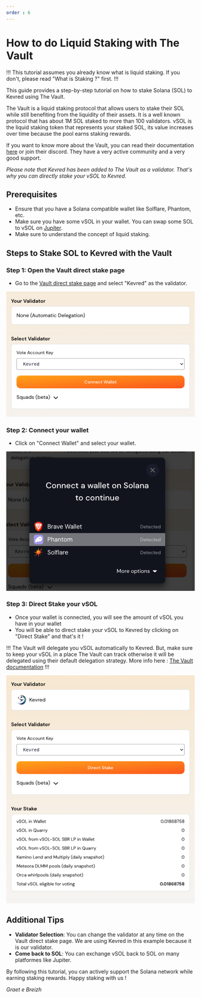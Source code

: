 ```yaml
---
order : 6
---
```


# How to do Liquid Staking with The Vault


!!! 
This tutorial assumes you already know what is liquid staking. If you don't, please read "What is Staking ?" first. 
!!!

This guide provides a step-by-step tutorial on how to stake Solana (SOL) to Kevred using The Vault.

The Vault is a liquid staking protocol that allows users to stake their SOL while still benefiting from the liquidity of their assets. It is a well known protocol that has about 1M SOL staked to more than 100 validators.
vSOL is the liquid staking token that represents your staked SOL, its value increases over time because the pool earns staking rewards.

If you want to know more about the Vault, you can read their documentation [here](https://docs.thevault.finance/) or join their discord. They have a very active community and a very good support.


*Please note that Kevred has been added to The Vault as a validator. That's why you can directly stake your vSOL to Kevred.*




## Prerequisites
- Ensure that you have a Solana compatible wallet like Solflare, Phantom, etc.
- Make sure you have some vSOL in your wallet. You can swap some SOL to vSOL on [Jupiter](https://jup.ag/swap/SOL-vSOL).
- Make sure to understand the concept of liquid staking.




## Steps to Stake SOL to Kevred with the Vault

### Step 1: Open the Vault direct stake page
- Go to the [Vault direct stake page](https://thevault.finance/dapp/direct/) and select "Kevred" as the validator.

![Screenshot: Vault direct stake page](static/thevault1.png)

### Step 2: Connect your wallet
- Click on "Connect Wallet" and select your wallet.

![Screenshot: Selecting the Stake option](static/thevault2_ok.png)


### Step 3: Direct Stake your vSOL
- Once your wallet is connected, you will see the amount of vSOL you have in your wallet
- You will be able to direct stake your vSOL to Kevred by clicking on "Direct Stake" and that's it ! 

!!!
The Vault will delegate you vSOL automatically to Kevred. But, make sure to keep your vSOL in a place The Vault can track otherwise it will be delegated using their default delegation strategy. More info here : [The Vault documentation](https://docs.thevault.finance/users/validator-target-stake)
!!!

![Screenshot: Direct Stake](static/thevault3_ok.png)



## Additional Tips
- **Validator Selection**: You can change the validator at any time on the Vault direct stake page. We are using Kevred in this example because it is our validator.
- **Come back to SOL**: You can exchange vSOL back to SOL on many platformes like Jupiter.

By following this tutorial, you can actively support the Solana network while earning staking rewards. Happy staking with us ! 


*Graet e Breizh*





